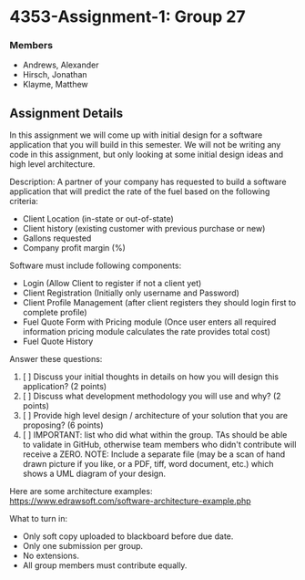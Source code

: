 # 4353-Assignment-1: Group 27

### Members
- Andrews, Alexander
- Hirsch, Jonathan
- Klayme, Matthew

## Assignment Details
In this assignment we will come up with initial design for a software application that you will build in this semester. 
We will not be writing any code in this assignment, but only looking at some initial design ideas and high level architecture.

Description: 
A partner of your company has requested to build a software application that will predict the rate of the fuel based on the following criteria:
- Client Location (in-state or out-of-state)
- Client history (existing customer with previous purchase or new)
- Gallons requested
- Company profit margin (%)

Software must include following components:
- Login (Allow Client to register if not a client yet)
- Client Registration (Initially only username and Password)
- Client Profile Management (after client registers they should login first to complete profile)
- Fuel Quote Form with Pricing module (Once user enters all required information pricing module calculates the rate provides total cost)
- Fuel Quote History

Answer these questions:

1. [ ] Discuss your initial thoughts in details on how you will design this application? (2 points)
2. [ ] Discuss what development methodology you will use and why? (2 points)
3. [ ] Provide high level design / architecture of your solution that you are proposing? (6 points)
4. [ ] IMPORTANT: list who did what within the group. TAs should be able to validate in GitHub, otherwise team members who didn't contribute will receive a ZERO.
NOTE: Include a separate file (may be a scan of hand drawn picture if you like, or a PDF, tiff, word document, etc.) which shows a UML diagram of your design.

Here are some architecture examples:
https://www.edrawsoft.com/software-architecture-example.php

What to turn in: 
- Only soft copy uploaded to blackboard before due date. 
- Only one submission per group.
- No extensions.
- All group members must contribute equally.

